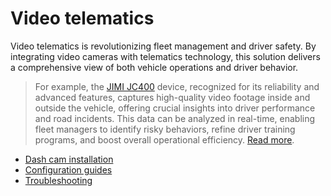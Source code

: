 # Video telematics

Video telematics is revolutionizing fleet management and driver safety. By integrating video cameras with telematics technology, this solution delivers a comprehensive view of both vehicle operations and driver behavior.

> For example, the [JIMI JC400](https://www.navixy.com/devices/jimi-iot-concox/jimi-jc400/) device, recognized for its reliability and advanced features, captures high-quality video footage inside and outside the vehicle, offering crucial insights into driver performance and road incidents. This data can be analyzed in real-time, enabling fleet managers to identify risky behaviors, refine driver training programs, and boost overall operational efficiency. [Read more](https://www.navixy.com/blog/video-telematics-with-navixy-and-jc400/).

- [Dash cam installation](./video-telematics/dash-cam-installation.md)
- [Configuration guides](./video-telematics/configuration-guides.md)
- [Troubleshooting](./video-telematics/troubleshooting.md)